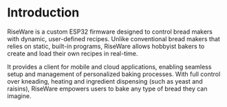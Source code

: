 # Introduction

RiseWare is a custom ESP32 firmware designed to control bread makers with dynamic, 
user-defined recipes. 
Unlike conventional bread makers that relies on static, built-in programs, 
RiseWare allows hobbyist bakers to create and load their own recipes in real-time.

It provides a client for mobile and cloud applications, 
enabling seamless setup and management of personalized baking processes. 
With full control over kneading, 
heating and ingredient dispensing (such as yeast and raisins), 
RiseWare empowers users to bake any type of bread they can imagine.